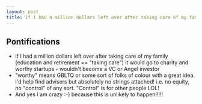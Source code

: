 ```yaml
---
layout: post
title: If I had a million dollars left over after taking care of my family it would go to charity and worthy startups - wouldn't become a VC or Angel investor
---
```


## Pontifications

* If I had a million dollars left over after taking care of my family (education and retirement == "taking care") it would go to charity and worthy startups - wouldn't become a VC or Angel investor
* "worthy" means GBLTQ or some sort of folks of colour with a great idea. I'd help find advisers but absolutely no strings attached! i.e. no equity, no "control" of any sort. "Control" is for other people LOL!
* And yes I am crazy :-) because this is unlikely to happen!!!!!